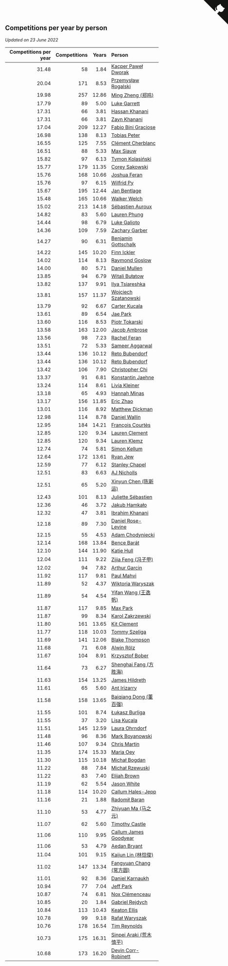 ## Competitions per year by person

*Updated on 23 June 2022*

| Competitions per year | Competitions | Years | Person |
| ---: | ---: | ---: | :--- |
| 31.48 | 58 | 1.84 | [Kacper Paweł Dworak](https://www.worldcubeassociation.org/persons/2020DWOR01) |
| 20.04 | 171 | 8.53 | [Przemysław Rogalski](https://www.worldcubeassociation.org/persons/2013ROGA02) |
| 19.98 | 257 | 12.86 | [Ming Zheng (郑鸣)](https://www.worldcubeassociation.org/persons/2009ZHEN11) |
| 17.79 | 89 | 5.00 | [Luke Garrett](https://www.worldcubeassociation.org/persons/2017GARR05) |
| 17.31 | 66 | 3.81 | [Hassan Khanani](https://www.worldcubeassociation.org/persons/2018KHAN26) |
| 17.31 | 66 | 3.81 | [Zayn Khanani](https://www.worldcubeassociation.org/persons/2018KHAN28) |
| 17.04 | 209 | 12.27 | [Fabio Bini Graciose](https://www.worldcubeassociation.org/persons/2010GRAC02) |
| 16.98 | 138 | 8.13 | [Tobias Peter](https://www.worldcubeassociation.org/persons/2014PETE03) |
| 16.55 | 125 | 7.55 | [Clément Cherblanc](https://www.worldcubeassociation.org/persons/2014CHER05) |
| 16.51 | 88 | 5.33 | [Max Siauw](https://www.worldcubeassociation.org/persons/2017SIAU02) |
| 15.82 | 97 | 6.13 | [Tymon Kolasiński](https://www.worldcubeassociation.org/persons/2016KOLA02) |
| 15.77 | 179 | 11.35 | [Corey Sakowski](https://www.worldcubeassociation.org/persons/2011SAKO01) |
| 15.76 | 168 | 10.66 | [Joshua Feran](https://www.worldcubeassociation.org/persons/2011FERA01) |
| 15.76 | 97 | 6.15 | [Wilfrid Py](https://www.worldcubeassociation.org/persons/2016PYWI01) |
| 15.67 | 195 | 12.44 | [Jan Bentlage](https://www.worldcubeassociation.org/persons/2010BENT01) |
| 15.48 | 165 | 10.66 | [Walker Welch](https://www.worldcubeassociation.org/persons/2011WELC01) |
| 15.02 | 213 | 14.18 | [Sébastien Auroux](https://www.worldcubeassociation.org/persons/2008AURO01) |
| 14.82 | 83 | 5.60 | [Lauren Phung](https://www.worldcubeassociation.org/persons/2016PHUN02) |
| 14.44 | 98 | 6.79 | [Luke Galioto](https://www.worldcubeassociation.org/persons/2015GALI02) |
| 14.36 | 109 | 7.59 | [Zachary Garber](https://www.worldcubeassociation.org/persons/2014GARB01) |
| 14.27 | 90 | 6.31 | [Benjamin Gottschalk](https://www.worldcubeassociation.org/persons/2016GOTT01) |
| 14.22 | 145 | 10.20 | [Finn Ickler](https://www.worldcubeassociation.org/persons/2012ICKL01) |
| 14.02 | 114 | 8.13 | [Raymond Goslow](https://www.worldcubeassociation.org/persons/2014GOSL01) |
| 14.00 | 80 | 5.71 | [Daniel Mullen](https://www.worldcubeassociation.org/persons/2016MULL04) |
| 13.85 | 94 | 6.79 | [Witali Bułatow](https://www.worldcubeassociation.org/persons/2015BUAT01) |
| 13.82 | 137 | 9.91 | [Ilya Tsiareshka](https://www.worldcubeassociation.org/persons/2012TERE01) |
| 13.81 | 157 | 11.37 | [Wojciech Szatanowski](https://www.worldcubeassociation.org/persons/2011SZAT01) |
| 13.79 | 92 | 6.67 | [Carter Kucala](https://www.worldcubeassociation.org/persons/2015KUCA01) |
| 13.61 | 89 | 6.54 | [Jae Park](https://www.worldcubeassociation.org/persons/2015PARK24) |
| 13.60 | 116 | 8.53 | [Piotr Tokarski](https://www.worldcubeassociation.org/persons/2013TOKA01) |
| 13.58 | 163 | 12.00 | [Jacob Ambrose](https://www.worldcubeassociation.org/persons/2010AMBR01) |
| 13.56 | 98 | 7.23 | [Rachel Feran](https://www.worldcubeassociation.org/persons/2015FERA01) |
| 13.51 | 72 | 5.33 | [Sameer Aggarwal](https://www.worldcubeassociation.org/persons/2017AGGA01) |
| 13.44 | 136 | 10.12 | [Reto Bubendorf](https://www.worldcubeassociation.org/persons/2012BUBE01) |
| 13.44 | 136 | 10.12 | [Reto Bubendorf](https://www.worldcubeassociation.org/persons/2012BUBE01) |
| 13.42 | 106 | 7.90 | [Christopher Chi](https://www.worldcubeassociation.org/persons/2014CHIC01) |
| 13.37 | 91 | 6.81 | [Konstantin Jaehne](https://www.worldcubeassociation.org/persons/2015JAEH01) |
| 13.24 | 114 | 8.61 | [Livia Kleiner](https://www.worldcubeassociation.org/persons/2013KLEI03) |
| 13.18 | 65 | 4.93 | [Hannah Minas](https://www.worldcubeassociation.org/persons/2017MINA04) |
| 13.17 | 156 | 11.85 | [Eric Zhao](https://www.worldcubeassociation.org/persons/2010ZHAO19) |
| 13.01 | 116 | 8.92 | [Matthew Dickman](https://www.worldcubeassociation.org/persons/2013DICK01) |
| 12.98 | 114 | 8.78 | [Daniel Wallin](https://www.worldcubeassociation.org/persons/2013WALL03) |
| 12.95 | 184 | 14.21 | [François Courtès](https://www.worldcubeassociation.org/persons/2008COUR01) |
| 12.85 | 120 | 9.34 | [Lauren Clement](https://www.worldcubeassociation.org/persons/2013KLEM01) |
| 12.85 | 120 | 9.34 | [Lauren Klemz](https://www.worldcubeassociation.org/persons/2013KLEM01) |
| 12.74 | 74 | 5.81 | [Simon Kellum](https://www.worldcubeassociation.org/persons/2016KELL12) |
| 12.64 | 172 | 13.61 | [Ryan Jew](https://www.worldcubeassociation.org/persons/2008JEWR01) |
| 12.59 | 77 | 6.12 | [Stanley Chapel](https://www.worldcubeassociation.org/persons/2016CHAP04) |
| 12.51 | 83 | 6.63 | [AJ Nicholls](https://www.worldcubeassociation.org/persons/2015NICH04) |
| 12.51 | 65 | 5.20 | [Xinyun Chen (陈新运)](https://www.worldcubeassociation.org/persons/2017CHEN36) |
| 12.43 | 101 | 8.13 | [Juliette Sébastien](https://www.worldcubeassociation.org/persons/2014SEBA01) |
| 12.36 | 46 | 3.72 | [Jakub Hamkało](https://www.worldcubeassociation.org/persons/2018HAMK01) |
| 12.32 | 47 | 3.81 | [Ibrahim Khanani](https://www.worldcubeassociation.org/persons/2018KHAN27) |
| 12.18 | 89 | 7.30 | [Daniel Rose-Levine](https://www.worldcubeassociation.org/persons/2015ROSE01) |
| 12.15 | 55 | 4.53 | [Adam Chodyniecki](https://www.worldcubeassociation.org/persons/2017CHOD02) |
| 12.14 | 168 | 13.84 | [Bence Barát](https://www.worldcubeassociation.org/persons/2008BARA01) |
| 12.10 | 144 | 11.90 | [Katie Hull](https://www.worldcubeassociation.org/persons/2010HULL01) |
| 12.04 | 111 | 9.22 | [Zijia Feng (冯子甲)](https://www.worldcubeassociation.org/persons/2013FENG02) |
| 12.02 | 94 | 7.82 | [Arthur Garcin](https://www.worldcubeassociation.org/persons/2014GARC27) |
| 11.92 | 117 | 9.81 | [Paul Mahvi](https://www.worldcubeassociation.org/persons/2012MAHV01) |
| 11.89 | 52 | 4.37 | [Wiktoria Waryszak](https://www.worldcubeassociation.org/persons/2018WARY01) |
| 11.89 | 54 | 4.54 | [Yifan Wang (王逸帆)](https://www.worldcubeassociation.org/persons/2017WANY29) |
| 11.87 | 117 | 9.85 | [Max Park](https://www.worldcubeassociation.org/persons/2012PARK03) |
| 11.87 | 99 | 8.34 | [Karol Zakrzewski](https://www.worldcubeassociation.org/persons/2014ZAKR01) |
| 11.80 | 161 | 13.65 | [Kit Clement](https://www.worldcubeassociation.org/persons/2008CLEM01) |
| 11.77 | 118 | 10.03 | [Tommy Szeliga](https://www.worldcubeassociation.org/persons/2012SZEL01) |
| 11.69 | 141 | 12.06 | [Blake Thompson](https://www.worldcubeassociation.org/persons/2010THOM03) |
| 11.68 | 71 | 6.08 | [Alwin Rölz](https://www.worldcubeassociation.org/persons/2016ROLZ01) |
| 11.67 | 104 | 8.91 | [Krzysztof Bober](https://www.worldcubeassociation.org/persons/2013BOBE01) |
| 11.64 | 73 | 6.27 | [Shenghai Fang (方胜海)](https://www.worldcubeassociation.org/persons/2016FANG01) |
| 11.63 | 154 | 13.25 | [James Hildreth](https://www.worldcubeassociation.org/persons/2009HILD01) |
| 11.61 | 65 | 5.60 | [Ant Irizarry](https://www.worldcubeassociation.org/persons/2016IRIZ02) |
| 11.58 | 158 | 13.65 | [Baiqiang Dong (董百强)](https://www.worldcubeassociation.org/persons/2008DONG06) |
| 11.55 | 101 | 8.74 | [Łukasz Burliga](https://www.worldcubeassociation.org/persons/2013BURL01) |
| 11.55 | 37 | 3.20 | [Lisa Kucala](https://www.worldcubeassociation.org/persons/2019KUCA01) |
| 11.51 | 145 | 12.59 | [Laura Ohrndorf](https://www.worldcubeassociation.org/persons/2009OHRN01) |
| 11.48 | 96 | 8.36 | [Mark Boyanowski](https://www.worldcubeassociation.org/persons/2014BOYA01) |
| 11.46 | 107 | 9.34 | [Chris Martin](https://www.worldcubeassociation.org/persons/2013MART03) |
| 11.35 | 174 | 15.33 | [Maria Oey](https://www.worldcubeassociation.org/persons/2007OEYM01) |
| 11.30 | 115 | 10.18 | [Michał Bogdan](https://www.worldcubeassociation.org/persons/2012BOGD01) |
| 11.22 | 88 | 7.84 | [Michał Rzewuski](https://www.worldcubeassociation.org/persons/2014RZEW01) |
| 11.22 | 83 | 7.40 | [Elijah Brown](https://www.worldcubeassociation.org/persons/2015BROW03) |
| 11.19 | 62 | 5.54 | [Jason White](https://www.worldcubeassociation.org/persons/2016WHIT16) |
| 11.18 | 114 | 10.20 | [Callum Hales-Jepp](https://www.worldcubeassociation.org/persons/2012HALE01) |
| 11.16 | 21 | 1.88 | [Radomił Baran](https://www.worldcubeassociation.org/persons/2020BARA02) |
| 11.10 | 53 | 4.77 | [Zhiyuan Ma (马之元)](https://www.worldcubeassociation.org/persons/2017MAZH04) |
| 11.07 | 62 | 5.60 | [Timothy Castle](https://www.worldcubeassociation.org/persons/2016CAST48) |
| 11.06 | 110 | 9.95 | [Callum James Goodyear](https://www.worldcubeassociation.org/persons/2012GOOD02) |
| 11.06 | 53 | 4.79 | [Aedan Bryant](https://www.worldcubeassociation.org/persons/2017BRYA06) |
| 11.04 | 101 | 9.15 | [Kaijun Lin (林恺俊)](https://www.worldcubeassociation.org/persons/2013LINK01) |
| 11.02 | 147 | 13.34 | [Fangyuan Chang (常方圆)](https://www.worldcubeassociation.org/persons/2009CHAN04) |
| 11.01 | 92 | 8.36 | [Daniel Karnaukh](https://www.worldcubeassociation.org/persons/2014KARN02) |
| 10.94 | 77 | 7.04 | [Jeff Park](https://www.worldcubeassociation.org/persons/2015PARK08) |
| 10.87 | 74 | 6.81 | [Nox Clémenceau](https://www.worldcubeassociation.org/persons/2015CLEM03) |
| 10.85 | 20 | 1.84 | [Gabriel Rejdych](https://www.worldcubeassociation.org/persons/2020REJD01) |
| 10.84 | 113 | 10.43 | [Keaton Ellis](https://www.worldcubeassociation.org/persons/2012ELLI01) |
| 10.78 | 99 | 9.18 | [Rafał Waryszak](https://www.worldcubeassociation.org/persons/2013WARY01) |
| 10.76 | 178 | 16.54 | [Tim Reynolds](https://www.worldcubeassociation.org/persons/2005REYN01) |
| 10.73 | 175 | 16.31 | [Sinpei Araki (荒木慎平)](https://www.worldcubeassociation.org/persons/2006ARAK01) |
| 10.68 | 173 | 16.20 | [Devin Corr-Robinett](https://www.worldcubeassociation.org/persons/2006CORR01) |


<a href="https://github.com/jonatanklosko/wca_statistics" class="github-corner" aria-label="View source on Github"><svg width="80" height="80" viewBox="0 0 250 250" style="fill:#151513; color:#fff; position: absolute; top: 0; border: 0; right: 0;" aria-hidden="true"><path d="M0,0 L115,115 L130,115 L142,142 L250,250 L250,0 Z"></path><path d="M128.3,109.0 C113.8,99.7 119.0,89.6 119.0,89.6 C122.0,82.7 120.5,78.6 120.5,78.6 C119.2,72.0 123.4,76.3 123.4,76.3 C127.3,80.9 125.5,87.3 125.5,87.3 C122.9,97.6 130.6,101.9 134.4,103.2" fill="currentColor" style="transform-origin: 130px 106px;" class="octo-arm"></path><path d="M115.0,115.0 C114.9,115.1 118.7,116.5 119.8,115.4 L133.7,101.6 C136.9,99.2 139.9,98.4 142.2,98.6 C133.8,88.0 127.5,74.4 143.8,58.0 C148.5,53.4 154.0,51.2 159.7,51.0 C160.3,49.4 163.2,43.6 171.4,40.1 C171.4,40.1 176.1,42.5 178.8,56.2 C183.1,58.6 187.2,61.8 190.9,65.4 C194.5,69.0 197.7,73.2 200.1,77.6 C213.8,80.2 216.3,84.9 216.3,84.9 C212.7,93.1 206.9,96.0 205.4,96.6 C205.1,102.4 203.0,107.8 198.3,112.5 C181.9,128.9 168.3,122.5 157.7,114.1 C157.9,116.9 156.7,120.9 152.7,124.9 L141.0,136.5 C139.8,137.7 141.6,141.9 141.8,141.8 Z" fill="currentColor" class="octo-body"></path></svg></a><style>.github-corner:hover .octo-arm{animation:octocat-wave 560ms ease-in-out}@keyframes octocat-wave{0%,100%{transform:rotate(0)}20%,60%{transform:rotate(-25deg)}40%,80%{transform:rotate(10deg)}}@media (max-width:500px){.github-corner:hover .octo-arm{animation:none}.github-corner .octo-arm{animation:octocat-wave 560ms ease-in-out}}</style>
